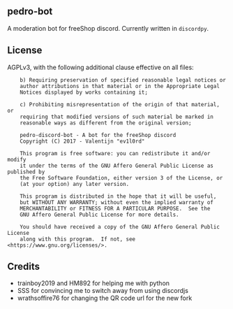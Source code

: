 ## pedro-bot

A moderation bot for freeShop discord. Currently written in `discordpy`.

## License

AGPLv3, with the following additional clause effective on all files:

```
    b) Requiring preservation of specified reasonable legal notices or
    author attributions in that material or in the Appropriate Legal
    Notices displayed by works containing it;

    c) Prohibiting misrepresentation of the origin of that material, or
    requiring that modified versions of such material be marked in
    reasonable ways as different from the original version;
```

```
    pedro-discord-bot - A bot for the freeShop discord
    Copyright (C) 2017 - Valentijn "ev1l0rd"

    This program is free software: you can redistribute it and/or modify
    it under the terms of the GNU Affero General Public License as published by
    the Free Software Foundation, either version 3 of the License, or
    (at your option) any later version.

    This program is distributed in the hope that it will be useful,
    but WITHOUT ANY WARRANTY; without even the implied warranty of
    MERCHANTABILITY or FITNESS FOR A PARTICULAR PURPOSE.  See the
    GNU Affero General Public License for more details.

    You should have received a copy of the GNU Affero General Public License
    along with this program.  If not, see <https://www.gnu.org/licenses/>.
```

## Credits

- trainboy2019 and HM892 for helping me with python
- SSS for convincing me to switch away from using discordjs
- wrathsoffire76 for changing the QR code url for the new fork


